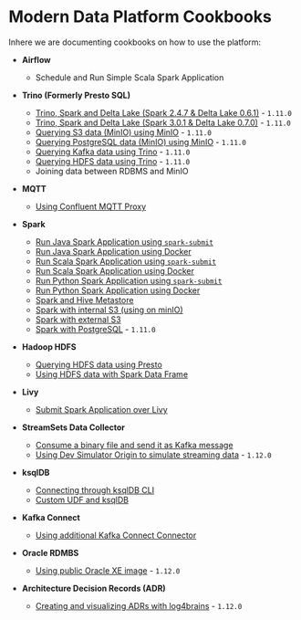 # Modern Data Platform Cookbooks

Inhere we are documenting cookbooks on how to use the platform:

 * **Airflow**
   * Schedule and Run Simple Scala Spark Application

 * **Trino (Formerly Presto SQL)**
   * [Trino, Spark and Delta Lake (Spark 2.4.7 & Delta Lake 0.6.1)](./recipes/delta-lake-and-trino-spark2.4/) - `1.11.0`
   * [Trino, Spark and Delta Lake (Spark 3.0.1 & Delta Lake 0.7.0)](./recipes/delta-lake-and-trino-spark3.0/) - `1.11.0`
   * [Querying S3 data (MinIO) using MinIO](./recipes/querying-minio-with-trino/) - `1.11.0`
   * [Querying PostgreSQL data (MinIO) using MinIO](./recipes/querying-postgresql-with-trino/) - `1.11.0`
   * [Querying Kafka data using Trino](./recipes/querying-kafka-with-trino/) - `1.11.0` 
   * [Querying HDFS data using Trino](./recipes/querying-hdfs-with-presto/) - `1.11.0`
   * Joining data between RDBMS and MinIO

 * **MQTT**
   * [Using Confluent MQTT Proxy](./recipes/using-mqtt-proxy/)

 * **Spark**
   * [Run Java Spark Application using `spark-submit`](./recipes/run-spark-simple-app-java-submit)
   * [Run Java Spark Application using Docker](./recipes/run-spark-simple-app-java-docker)
   * [Run Scala Spark Application using `spark-submit`](./recipes/run-spark-simple-app-scala-submit)
   * [Run Scala Spark Application using Docker](./recipes/run-spark-simple-app-scala-docker)
   * [Run Python Spark Application using `spark-submit`](./recipes/run-spark-simple-app-python-submit)
   * [Run Python Spark Application using Docker](./recipes/run-spark-simple-app-python-docker)   
   * [Spark and Hive Metastore](./recipes/spark-and-hive-metastore/)
   * [Spark with internal S3 (using on minIO)](./recipes/spark-with-internal-s3)
   * [Spark with external S3](./recipes/spark-with-external-s3)
   * [Spark with PostgreSQL](./recipes/spark-with-postgresql) - `1.11.0`

 * **Hadoop HDFS**
   * [Querying HDFS data using Presto](./recipes/querying-hdfs-with-presto/)
   * [Using HDFS data with Spark Data Frame](./recipes/using-hdfs-with-spark/)
 
 * **Livy**
   * [Submit Spark Application over Livy](./recipes/run-spark-simple-app-scala-livy)

 * **StreamSets Data Collector**
   * [Consume a binary file and send it as Kafka message](./recipes/streamsets-binary-file-to-kafka) 
   * [Using Dev Simulator Origin to simulate streaming data](./recipes/using-dev-simulator-origin) - `1.12.0` 

 * **ksqlDB**
   * [Connecting through ksqlDB CLI](./recipes/connecting-through-ksqldb-cli)    
   * [Custom UDF and ksqlDB](./recipes/custom-udf-and-ksqldb)    

 * **Kafka Connect**
   * [Using additional Kafka Connect Connector](./recipes/using-additional-kafka-connect-connector)    

 * **Oracle RDMBS**
   * [Using public Oracle XE image](./recipes/using-public-oracle-xe-image) - `1.12.0`    
    

 * **Architecture Decision Records (ADR)**
   * [Creating and visualizing ADRs with log4brains](./recipes/creating-adr-with-log4brains) - `1.12.0`    
